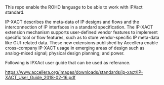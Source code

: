 
This repo enable the ROHD language to be able to work with IPXact standard.

IP-XACT describes the meta-data of IP designs and flows and the interconnection of IP interfaces in a standard specification. The IP-XACT extension mechanism supports user-defined vendor features to implement specific tool or flow features, such as to store vendor-specific IP meta-data like GUI-related data. These new extensions published by Accellera enable cross-company IP-XACT usage in emerging areas of design such as analog-mixed signal; physical design planning; and power.


Following is IPXAct user guide that can be used as referance.

https://www.accellera.org/images/downloads/standards/ip-xact/IP-XACT_User_Guide_2018-02-16.pdf






